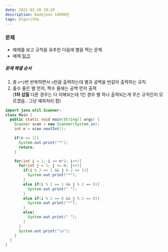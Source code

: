 ```yaml
---
date: 2021-02-28 19:29
description: Baekjoon 10996번
tags: Algorithm
---
```


### 문제
* 예제를 보고 규칙을 유추한 다음에 별을 찍는 문제
* 예제 [링크](https://www.acmicpc.net/problem/10996)

##### 문제 해결 순서
1. 총 `n*2`번 반복하면서 `n`만큼 출력하는데 별과 공백을 번갈아 출력하는 규칙
2. 홀수 줄은 별 먼저, 짝수 줄에는 공백 먼저 출력<br/>
(**1차 삽질** 다른 경우는 다 이해되는데 1인 경우 별 하나 출력되는게 무슨 규칙인지 모르겠음.. 그냥 예외처리 함)
```java
import java.util.Scanner;
class Main {
  public static void main(String[] args) {
    Scanner scan = new Scanner(System.in);
    int n = scan.nextInt();

    if(n == 1){
      System.out.print("*");
      return;
    }

    for(int i = 1; i <= n*2; i++){
      for(int j = 1; j <= n; j++){
        if(i % 2 == 1 && j % 2 == 1){
          System.out.print("*");
        }
        else if(i % 2 == 1 && j % 2 == 0){
          System.out.print(" ");
        }
        else if(i % 2 == 0 && j % 2 == 0){
          System.out.print("*");
        }
        else{
          System.out.print(" ");
        }
      }
      System.out.print("\n");
    }
  }
}
```
